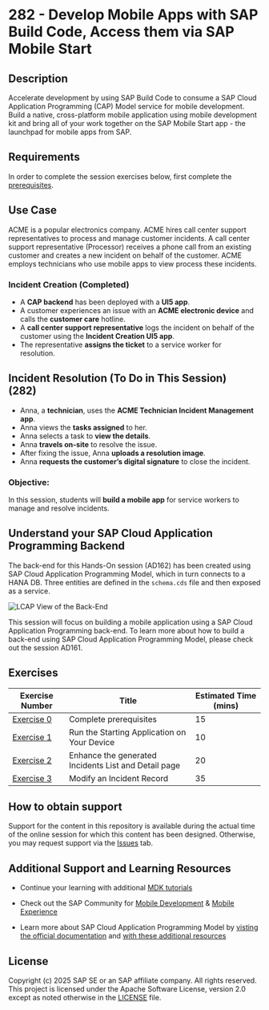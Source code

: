# 282 - Develop Mobile Apps with SAP Build Code, Access them via SAP Mobile Start

## Description
Accelerate development by using SAP Build Code to consume a SAP Cloud Application Programming (CAP) Model service for mobile development. Build a native, cross-platform mobile application using mobile development kit and bring all of your work together on the SAP Mobile Start app - the launchpad for mobile apps from SAP.

## Requirements
In order to complete the session exercises below, first complete the [prerequisites](ex0/README.md).

## Use Case
ACME is a popular electronics company. ACME hires call center support representatives to process and manage customer incidents. A call center support representative (Processor) receives a phone call from an existing customer and creates a new incident on behalf of the customer. ACME employs technicians who use mobile apps to view process these incidents.

### Incident Creation (Completed)    
- A **CAP backend** has been deployed with a **UI5 app**.    
- A customer experiences an issue with an **ACME electronic device** and calls the **customer care** hotline.    
- A **call center support representative** logs the incident on behalf of the customer using the **Incident Creation UI5 app**.    
- The representative **assigns the ticket** to a service worker for resolution.  

## Incident Resolution (To Do in This Session) (282)    
- Anna, a **technician**, uses the **ACME Technician Incident Management app**.    
- Anna views the **tasks assigned** to her.    
- Anna selects a task to **view the details**.    
- Anna **travels on-site** to resolve the issue.    
- After fixing the issue, Anna **uploads a resolution image**.    
- Anna **requests the customer’s digital signature** to close the incident.    

### Objective:    
In this session, students will **build a mobile app** for service workers to manage and resolve incidents.




## Understand your SAP Cloud Application Programming Backend
The back-end for this Hands-On session (AD162) has been created using SAP Cloud Application Programming Model, which in turn connects to a HANA DB. Three entities are defined in the `schema.cds` file and then exposed as a service.
  
![LCAP View of the Back-End](./assets/images/img-2.png)

This session will focus on building a mobile application using a SAP Cloud Application Programming back-end. To learn more about how to build a back-end using SAP Cloud Application Programming Model, please check out the session AD161.

## Exercises
| Exercise Number             | Title                                                | Estimated Time (mins) |
| --------------------------- | ---------------------------------------------------- | --------------------- |
| [Exercise 0](ex0/README.md) | Complete prerequisites                               | 15                    |
| [Exercise 1](ex1/README.md) | Run the Starting Application on Your Device          | 10                    |
| [Exercise 2](ex2/README.md) | Enhance the generated Incidents List and Detail page | 20                    |
| [Exercise 3](ex3/README.md) | Modify an Incident Record                            | 35                    |


## How to obtain support
Support for the content in this repository is available during the actual time of the online session for which this content has been designed. Otherwise, you may request support via the [Issues](../../issues) tab.

## Additional Support and Learning Resources
- Continue your learning with additional [MDK tutorials](https://help.sap.com/doc/f53c64b93e5140918d676b927a3cd65b/Cloud/en-US/docs-en/guides/getting-started/mdk/overview.html#tutorials)

- Check out the SAP Community for [Mobile Development](https://community.sap.com/topics/mobile-technology) & [Mobile Experience](https://community.sap.com/topics/mobile-experience)

- Learn more about SAP Cloud Application Programming Model by [visting the official documentation](https://cap.cloud.sap/docs/) and [with these additional resources](https://cap.cloud.sap/docs/resources/)

## License
Copyright (c) 2025 SAP SE or an SAP affiliate company. All rights reserved. This project is licensed under the Apache Software License, version 2.0 except as noted otherwise in the [LICENSE](LICENSES/Apache-2.0.txt) file.
